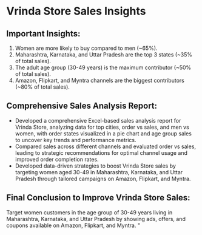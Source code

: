 # Vrinda Store Sales Insights

## Important Insights:

1. Women are more likely to buy compared to men (~65%).
2. Maharashtra, Karnataka, and Uttar Pradesh are the top 3 states (~35% of total sales).
3. The adult age group (30-49 years) is the maximum contributor (~50% of total sales).
4. Amazon, Flipkart, and Myntra channels are the biggest contributors (~80% of total sales).

## Comprehensive Sales Analysis Report:

- Developed a comprehensive Excel-based sales analysis report for Vrinda Store, analyzing data for top cities, order vs sales, and men vs women, with order states visualized in a pie chart and age group sales to uncover key trends and performance metrics.
- Compared sales across different channels and evaluated order vs sales, leading to strategic recommendations for optimal channel usage and improved order completion rates.
- Developed data-driven strategies to boost Vrinda Store sales by targeting women aged 30-49 in Maharashtra, Karnataka, and Uttar Pradesh through tailored campaigns on Amazon, Flipkart, and Myntra.

## Final Conclusion to Improve Vrinda Store Sales:

Target women customers in the age group of 30-49 years living in Maharashtra, Karnataka, and Uttar Pradesh by showing ads, offers, and coupons available on Amazon, Flipkart, and Myntra.
"